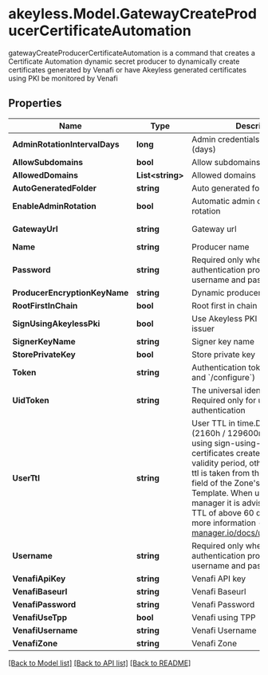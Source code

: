 # akeyless.Model.GatewayCreateProducerCertificateAutomation
gatewayCreateProducerCertificateAutomation is a command that creates a Certificate Automation dynamic secret producer to dynamically create certificates generated by Venafi or have Akeyless generated certificates using PKI be monitored by Venafi
## Properties

Name | Type | Description | Notes
------------ | ------------- | ------------- | -------------
**AdminRotationIntervalDays** | **long** | Admin credentials rotation interval (days) | [optional] [default to 0]
**AllowSubdomains** | **bool** | Allow subdomains | [optional] 
**AllowedDomains** | **List&lt;string&gt;** | Allowed domains | [optional] 
**AutoGeneratedFolder** | **string** | Auto generated folder | [optional] 
**EnableAdminRotation** | **bool** | Automatic admin credentials rotation | [optional] [default to false]
**GatewayUrl** | **string** | Gateway url | [optional] [default to "http://localhost:8000"]
**Name** | **string** | Producer name | 
**Password** | **string** | Required only when the authentication process requires a username and password | [optional] 
**ProducerEncryptionKeyName** | **string** | Dynamic producer encryption key | [optional] 
**RootFirstInChain** | **bool** | Root first in chain | [optional] 
**SignUsingAkeylessPki** | **bool** | Use Akeyless PKI issuer or Venafi issuer | [optional] 
**SignerKeyName** | **string** | Signer key name | [optional] 
**StorePrivateKey** | **bool** | Store private key | [optional] 
**Token** | **string** | Authentication token (see &#x60;/auth&#x60; and &#x60;/configure&#x60;) | [optional] 
**UidToken** | **string** | The universal identity token, Required only for universal_identity authentication | [optional] 
**UserTtl** | **string** | User TTL in time.Duration format (2160h / 129600m / etc...). When using sign-using-akeyless-pki certificates created will have this validity period, otherwise the user-ttl is taken from the Validity Period field of the Zone&#39;s&#39; Issuing Template. When using cert-manager it is advised to have a TTL of above 60 days (1440h). For more information - https://cert-manager.io/docs/usage/certificate/ | [optional] 
**Username** | **string** | Required only when the authentication process requires a username and password | [optional] 
**VenafiApiKey** | **string** | Venafi API key | [optional] 
**VenafiBaseurl** | **string** | Venafi Baseurl | [optional] 
**VenafiPassword** | **string** | Venafi Password | [optional] 
**VenafiUseTpp** | **bool** | Venafi using TPP | [optional] 
**VenafiUsername** | **string** | Venafi Username | [optional] 
**VenafiZone** | **string** | Venafi Zone | 

[[Back to Model list]](../README.md#documentation-for-models) [[Back to API list]](../README.md#documentation-for-api-endpoints) [[Back to README]](../README.md)

